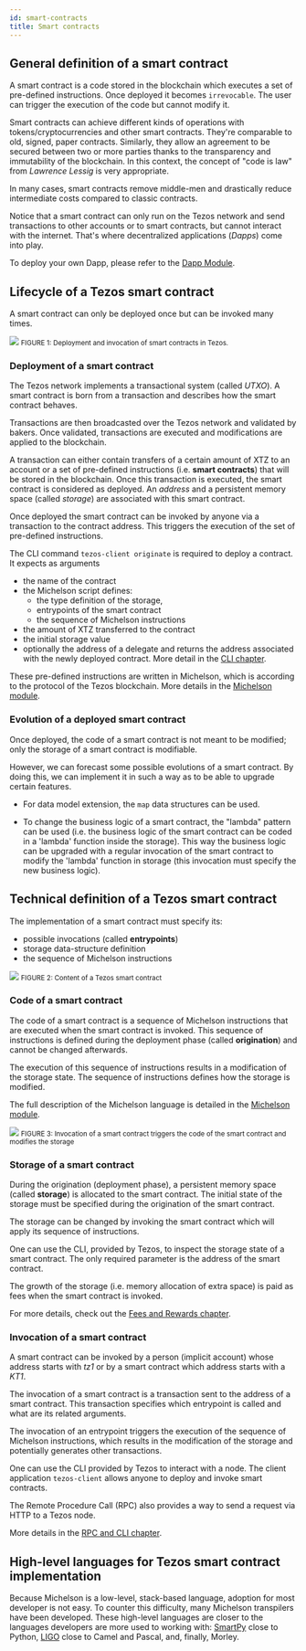 ```yaml
---
id: smart-contracts
title: Smart contracts
---
```


## General definition of a smart contract

A smart contract is a code stored in the blockchain which executes a set of pre-defined instructions. Once deployed it becomes `irrevocable`. The user can trigger the execution of the code but cannot modify it. 

Smart contracts can achieve different kinds of operations with tokens/cryptocurrencies and other smart contracts. They're comparable to old, signed, paper contracts. Similarly, they allow an agreement to be secured between two or more parties thanks to the transparency and immutability of the blockchain. In this context, the concept of "code is law" from _Lawrence Lessig_ is very appropriate.

In many cases, smart contracts remove middle-men and drastically reduce intermediate costs compared to classic contracts.

Notice that a smart contract can only run on the Tezos network and send transactions to other accounts or to smart contracts, but cannot interact with the internet. That's where decentralized applications (_Dapps_) come into play.

To deploy your own Dapp, please refer to the [Dapp Module](/dapp).

## Lifecycle of a Tezos smart contract

A smart contract can only be deployed once but can be invoked many times.

![](../../static/img/tezos-basics/tezos_smart_contract_deploy_invoke.svg)
<small className="figure">FIGURE 1: Deployment and invocation of smart contracts in Tezos.</small>

### Deployment of a smart contract

The Tezos network implements a transactional system (called _UTXO_). A smart contract is born from a transaction and describes how the smart contract behaves.

Transactions are then broadcasted over the Tezos network and validated by bakers. Once validated, transactions are executed and modifications are applied to the blockchain.

A transaction can either contain transfers of a certain amount of XTZ to an account or a set of pre-defined instructions (i.e. **smart contracts**) that will be stored in the blockchain. Once this transaction is executed, the smart contract is considered as deployed. An _address_ and a persistent memory space (called *storage*) are associated with this smart contract.

Once deployed the smart contract can be invoked by anyone via a transaction to the contract address. This triggers the execution of the set of pre-defined instructions.

The CLI command `tezos-client originate` is required to deploy a contract. It expects as arguments
- the name of the contract
- the Michelson script defines: 
    - the type definition of the storage, 
    - entrypoints of the smart contract
    - the sequence of Michelson instructions
- the amount of XTZ transferred to the contract
- the initial storage value
- optionally the address of a delegate
 and returns the address associated with the newly deployed contract. More detail in the [CLI chapter](/tezos-basics/introduction_to_cli_and_rpc).

These pre-defined instructions are written in Michelson, which is according to the protocol of the Tezos blockchain. More details in the [Michelson module](/michelson).

### Evolution of a deployed smart contract

Once deployed, the code of a smart contract is not meant to be modified; only the storage of a smart contract is modifiable. 

However, we can forecast some possible evolutions of a smart contract. By doing this, we can implement it in such a way as to be able to upgrade certain features.

* For data model extension, the `map` data structures can be used.

* To change the business logic of a smart contract, the "lambda" pattern can be used (i.e. the business logic of the smart contract can be coded in a 'lambda' function inside the storage). This way the business logic can be upgraded with a regular invocation of the smart contract to modify the 'lambda' function in storage (this invocation must specify the new business logic).

## Technical definition of a Tezos smart contract

The implementation of a smart contract must specify its:
* possible invocations (called **entrypoints**)
* storage data-structure definition 
* the sequence of Michelson instructions

![](../../static/img/tezos-basics/tezos_smart_contract_content.svg)
<small className="figure">FIGURE 2: Content of a Tezos smart contract</small>

### Code of a smart contract

The code of a smart contract is a sequence of Michelson instructions that are executed when the smart contract is invoked. 
This sequence of instructions is defined during the deployment phase (called **origination**) and cannot be changed afterwards. 

The execution of this sequence of instructions results in a modification of the storage state. The sequence of instructions defines how the storage is modified.

The full description of the Michelson language is detailed in the [Michelson module](/michelson).


![](../../static/img/tezos-basics/invoke_smart_contract.svg)
<small className="figure">FIGURE 3: Invocation of a smart contract triggers the code of the smart contract and modifies the storage</small>

### Storage of a smart contract

During the origination (deployment phase), a persistent memory space (called **storage**) is allocated to the smart contract. The initial state of the storage must be specified during the origination of the smart contract.

The storage can be changed by invoking the smart contract which will apply its sequence of instructions.

One can use the CLI, provided by Tezos, to inspect the storage state of a smart contract. The only required parameter is the address of the smart contract.

The growth of the storage (i.e. memory allocation of extra space) is paid as fees when the smart contract is invoked.

For more details, check out the [Fees and Rewards chapter](/tezos-basics/economics_and_reward).

### Invocation of a smart contract

A smart contract can be invoked by a person (implicit account) whose address starts with _tz1_ or by a smart contract which address starts with a _KT1_.

The invocation of a smart contract is a transaction sent to the address of a smart contract. This transaction specifies which entrypoint is called and what are its related arguments. 

The invocation of an entrypoint triggers the execution of the sequence of Michelson instructions, which results in the modification of the storage and potentially generates other transactions.

One can use the CLI provided by Tezos to interact with a node. The client application `tezos-client` allows anyone to deploy and invoke smart contracts.

The Remote Procedure Call (RPC) also provides a way to send a request via HTTP to a Tezos node. 

More details in the [RPC and CLI chapter](/tezos-basics/introduction_to_cli_and_rpc).

## High-level languages for Tezos smart contract implementation

Because Michelson is a low-level, stack-based language, adoption for most developer is not easy. To counter this difficulty, many Michelson transpilers have been developed. These high-level languages are closer to the languages developers are more used to working with: [SmartPy](/smartpy) close to Python, [LIGO](/ligo) close to Camel and Pascal, and, finally, Morley.


